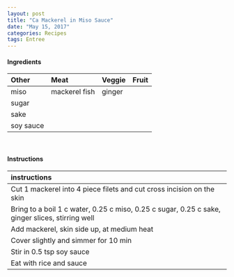 ```yaml
---
layout: post
title: "Ca Mackerel in Miso Sauce"
date: "May 15, 2017"
categories: Recipes
tags: Entree
---
```









#### Ingredients

<table class = "presenttab">
 <thead>
  <tr>
   <th style="text-align:left;"> Other </th>
   <th style="text-align:left;"> Meat </th>
   <th style="text-align:left;"> Veggie </th>
   <th style="text-align:left;"> Fruit </th>
  </tr>
 </thead>
<tbody>
  <tr>
   <td style="text-align:left;"> miso </td>
   <td style="text-align:left;"> mackerel fish </td>
   <td style="text-align:left;"> ginger </td>
   <td style="text-align:left;">  </td>
  </tr>
  <tr>
   <td style="text-align:left;"> sugar </td>
   <td style="text-align:left;">  </td>
   <td style="text-align:left;">  </td>
   <td style="text-align:left;">  </td>
  </tr>
  <tr>
   <td style="text-align:left;"> sake </td>
   <td style="text-align:left;">  </td>
   <td style="text-align:left;">  </td>
   <td style="text-align:left;">  </td>
  </tr>
  <tr>
   <td style="text-align:left;"> soy sauce </td>
   <td style="text-align:left;">  </td>
   <td style="text-align:left;">  </td>
   <td style="text-align:left;">  </td>
  </tr>
</tbody>
</table>

<br>

#### Instructions

<table class = "presenttabnoh">
 <thead>
  <tr>
   <th style="text-align:left;"> instructions </th>
  </tr>
 </thead>
<tbody>
  <tr>
   <td style="text-align:left;"> Cut 1 mackerel into 4 piece filets and cut cross incision on the skin </td>
  </tr>
  <tr>
   <td style="text-align:left;"> Bring to a boil 1 c water, 0.25 c miso, 0.25 c sugar, 0.25 c sake, ginger slices, stirring well </td>
  </tr>
  <tr>
   <td style="text-align:left;"> Add mackerel, skin side up, at medium heat </td>
  </tr>
  <tr>
   <td style="text-align:left;"> Cover slightly and simmer for 10 min </td>
  </tr>
  <tr>
   <td style="text-align:left;"> Stir in 0.5 tsp soy sauce </td>
  </tr>
  <tr>
   <td style="text-align:left;"> Eat with rice and sauce </td>
  </tr>
</tbody>
</table>

